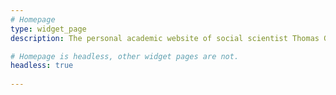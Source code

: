 ```yaml
---
# Homepage
type: widget_page
description: The personal academic website of social scientist Thomas Gültzow.

# Homepage is headless, other widget pages are not.
headless: true
     
---
```


